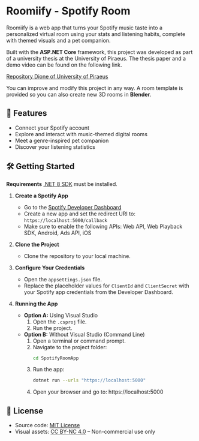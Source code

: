 # Roomiify - Spotify Room

Roomiify is a web app that turns your Spotify music taste into a personalized virtual room using your stats and listening habits, complete with themed visuals and a pet companion.  

Built with the **ASP.NET Core** framework, this project was developed as part of a university thesis at the University of Piraeus. The thesis paper and a demo video can be found on the following link. 

[Repository Dione of University of Piraeus](https://dione.lib.unipi.gr/xmlui/handle/unipi/17920)

You can improve and modify this project in any way. A room template is provided so you can also create new 3D rooms in **Blender**.


## 🚀 Features

- Connect your Spotify account
- Explore and interact with music-themed digital rooms
- Meet a genre-inspired pet companion
- Discover your listening statistics


## 🛠️ Getting Started

**Requirements**
[.NET 8 SDK](https://dotnet.microsoft.com/en-us/download/dotnet/8.0) must be installed.

1. **Create a Spotify App**  
   - Go to the [Spotify Developer Dashboard](https://developer.spotify.com/dashboard) 
   - Create a new app and set the redirect URI to: `https://localhost:5000/callback` 
   - Make sure to enable the following APIs: Web API, Web Playback SDK, Android, Ads API, iOS  

2. **Clone the Project**  
   - Clone the repository to your local machine.

3. **Configure Your Credentials**  
   - Open the `appsettings.json` file.
   - Replace the placeholder values for `ClientId` and `ClientSecret` with your Spotify app credentials from the Developer Dashboard.

4. **Running the App**  
   - **Option A:** Using Visual Studio
      1. Open the `.csproj` file.
      2. Run the project.
   - **Option B:** Without Visual Studio (Command Line)
      1. Open a terminal or command prompt.
      2. Navigate to the project folder:
         ```bash
         cd SpotifyRoomApp
      3. Run the app:
         ```bash
         dotnet run --urls "https://localhost:5000"
      4. Open your browser and go to: https://localhost:5000
        
   

## 📄 License

- Source code: [MIT License](LICENSE)  
- Visual assets: [CC BY-NC 4.0](ASSETS_LICENSE) – Non-commercial use only
